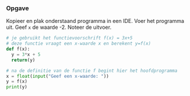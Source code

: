 ### Opgave

Kopieer en plak onderstaand programma in een IDE. Voer het programma uit. Geef `x` de waarde -2. Noteer de uitvoer.

```python
# je gebruikt het functievoorschrift f(x) = 3x+5
# deze functie vraagt een x-waarde x en berekent y=f(x)
def f(x):
  y = 3*x + 5
  return(y)

# na de definitie van de functie f begint hier het hoofdprogramma
x = float(input("Geef een x-waarde: "))
y = f(x)
print(y)
```
